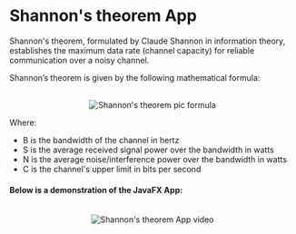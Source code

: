 # Shannon's theorem App

Shannon's theorem, formulated by Claude Shannon in information theory, establishes the maximum data rate (channel capacity) for reliable communication over a noisy channel.

Shannon’s theorem is given by the following mathematical formula:

<br>
<div align="center">
  <img src="https://github.com/Hussein-Mansour/javaFX/assets/74609841/1277bfbd-6d42-4f0f-af61-017dc220add9" alt="Shannon's theorem pic formula">
</div>

Where:
 - B is the bandwidth of the channel in hertz
 - S is the average received signal power over the bandwidth in watts
 - N is the average noise/interference power over the bandwidth in watts
 - C is the channel's upper limit in bits per second 

#### Below is a demonstration of the JavaFX App:
<br>
<div align="center">
  <img src="https://github.com/Hussein-Mansour/javaFX/assets/74609841/073e504d-1dd2-4cec-bc1a-fc5937ccf8fe" alt="Shannon's theorem App video">
</div>
